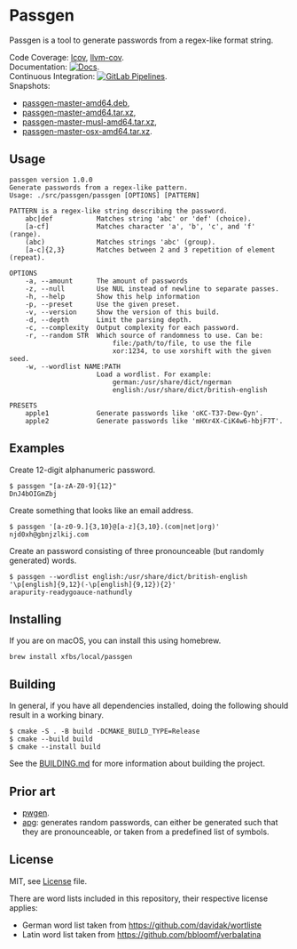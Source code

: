 # Passgen 

Passgen is a tool to generate passwords from a regex-like format string.

Code Coverage: [lcov](https://xfbs.gitlab.io/passgen/coverage/lcov), [llvm-cov](https://xfbs.gitlab.io/passgen/coverage/llvm-cov).  
Documentation: [![Docs](https://xfbs.gitlab.io/passgen/badges/docs.svg)](https://xfbs.gitlab.io/passgen/doxygen/index.html).  
Continuous Integration: [![GitLab Pipelines](https://gitlab.com/xfbs/passgen/badges/master/pipeline.svg)](https://gitlab.com/xfbs/passgen/pipelines).  
Snapshots:
  - [passgen-master-amd64.deb](https://xfbs.gitlab.io/passgen/snapshot/passgen-master-amd64.deb),
  - [passgen-master-amd64.tar.xz](https://xfbs.gitlab.io/passgen/snapshot/passgen-master-amd64.tar.xz),
  - [passgen-master-musl-amd64.tar.xz](https://xfbs.gitlab.io/passgen/snapshot/passgen-master-musl-amd64.tar.xz),
  - [passgen-master-osx-amd64.tar.xz](https://xfbs.gitlab.io/passgen/snapshot/passgen-master-osx-amd64.tar.xz).

## Usage

```
passgen version 1.0.0
Generate passwords from a regex-like pattern.
Usage: ./src/passgen/passgen [OPTIONS] [PATTERN]

PATTERN is a regex-like string describing the password.
    abc|def           Matches string 'abc' or 'def' (choice).
    [a-cf]            Matches character 'a', 'b', 'c', and 'f' (range).
    (abc)             Matches strings 'abc' (group).
    [a-c]{2,3}        Matches between 2 and 3 repetition of element (repeat).

OPTIONS
    -a, --amount      The amount of passwords
    -z, --null        Use NUL instead of newline to separate passes.
    -h, --help        Show this help information
    -p, --preset      Use the given preset.
    -v, --version     Show the version of this build.
    -d, --depth       Limit the parsing depth.
    -c, --complexity  Output complexity for each password.
    -r, --random STR  Which source of randomness to use. Can be:
                          file:/path/to/file, to use the file
                          xor:1234, to use xorshift with the given seed.
    -w, --wordlist NAME:PATH
                      Load a wordlist. For example:
                          german:/usr/share/dict/ngerman
                          english:/usr/share/dict/british-english

PRESETS
    apple1            Generate passwords like 'oKC-T37-Dew-Qyn'.
    apple2            Generate passwords like 'mHXr4X-CiK4w6-hbjF7T'.
```

## Examples

Create 12-digit alphanumeric password.

    $ passgen "[a-zA-Z0-9]{12}"
    DnJ4bOIGmZbj

Create something that looks like an email address.

    $ passgen '[a-z0-9.]{3,10}@[a-z]{3,10}.(com|net|org)'
    njd0xh@gbnjzlkij.com

Create an password consisting of three pronounceable (but randomly generated) words.

    $ passgen --wordlist english:/usr/share/dict/british-english '\p[english]{9,12}(-\p[english]{9,12}){2}'
    arapurity-readygoauce-nathundly

## Installing

If you are on macOS, you can install this using homebrew.

    brew install xfbs/local/passgen

## Building

In general, if you have all dependencies installed, doing the following should result in a working binary.

    $ cmake -S . -B build -DCMAKE_BUILD_TYPE=Release
    $ cmake --build build
    $ cmake --install build

See the [BUILDING.md](BUILDING.md) for more information about building the project.

## Prior art

* [pwgen](https://linux.die.net/man/1/pwgen).
* [apg](https://linux.die.net/man/1/apg): generates random passwords, can either be generated such that they are pronounceable, or taken from a predefined list of symbols.

## License

MIT, see [License](LICENSE) file.

There are word lists included in this repository, their respective license applies:

- German word list taken from <https://github.com/davidak/wortliste>
- Latin word list taken from <https://github.com/bbloomf/verbalatina>
